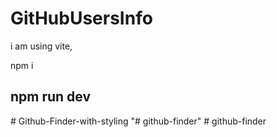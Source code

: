 # GitHubUsersInfo



i am using vite,

npm i

## npm run dev
#   G i t h u b - F i n d e r - w i t h - s t y l i n g  
 "# github-finder" 
#   g i t h u b - f i n d e r  
 